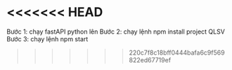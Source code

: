 <<<<<<< HEAD
=======
Bước 1: chạy fastAPI python lên
Bước 2: chạy lệnh npm install project QLSV
Bước 3: chạy lệnh npm start
>>>>>>> 220c7f8c18bff0444bafa6c9f569822ed67719ef
